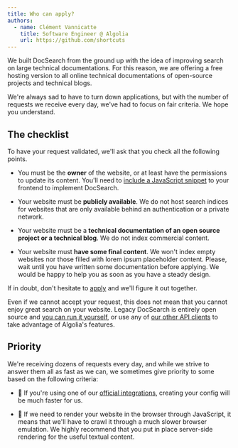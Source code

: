 ```yaml
---
title: Who can apply?
authors:
  - name: Clément Vannicatte
    title: Software Engineer @ Algolia
    url: https://github.com/shortcuts
---
```


We built DocSearch from the ground up with the idea of improving search on large technical documentations. For this reason, we are offering a free hosting version to all online technical documentations of open-source projects and technical blogs.

We're always sad to have to turn down applications, but with the number of requests we receive every day, we've had to focus on fair criteria. We hope you understand.

## The checklist

To have your request validated, we'll ask that you check all the following points.

- You must be the **owner** of the website, or at least have the permissions to update its content. You'll need to [include a JavaScript snippet][1] to your frontend to implement DocSearch.

- Your website must be **publicly available**. We do not host search indices for websites that are only available behind an authentication or a private network.

- Your website must be a **technical documentation of an open source project or a technical blog**. We do not index commercial content.

- Your website must **have some final content**. We won't index empty websites nor those filled with lorem ipsum placeholder content. Please, wait until you have written some documentation before applying. We would be happy to help you as soon as you have a steady design.

If in doubt, don't hesitate to [apply][2] and we'll figure it out together.

Even if we cannot accept your request, this does not mean that you cannot enjoy great search on your website. Legacy DocSearch is entirely open source and [you can run it yourself][3], or use any of [our other API clients][4] to take advantage of Algolia's features.

## Priority

We're receiving dozens of requests every day, and while we strive to answer them all as fast as we can, we sometimes give priority to some based on the following criteria:

- 🙂 If you're using one of our [official integrations][5], creating your config will be much faster for us.

- 🙁 If we need to render your website in the browser through JavaScript, it means that we'll have to crawl it through a much slower browser emulation. We highly recommend that you put in place server-side rendering for the useful textual content.

[1]: DocSearch-v3
[2]: apply.mdx
[3]: /docs/legacy/run-your-own
[4]: https://www.algolia.com/doc/api-client/getting-started/install/javascript/?client=javascript
[5]: integrations.md
